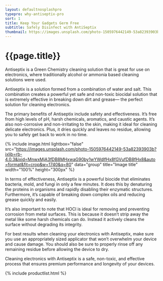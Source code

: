 ```yaml
---
layout: defaultnosplashpro
typepro: why-antiseptix-pro
sort: 1
title: Keep Your Gadgets Germ Free
subtitle: Safely Disinfect with AntiSeptix 
thumbnail: https://images.unsplash.com/photo-1505976442149-53a82393903b?ixlib=rb-4.0.3&ixid=MnwxMjA3fDB8MHxwaG90by1wYWdlfHx8fGVufDB8fHx8&auto=format&fit=crop&w=1740&q=80
---
```

# {{page.title}}

Antiseptix is a Green Chemistry cleaning solution that is great for use on electronics, where traditionally alcohol or ammonia based cleaning solutions were used. 

Antiseptix is a solution formed from a combination of water and salt. This combination creates a powerful yet safe and non-toxic biocidal solution that is extremely effective in breaking down dirt and grease— the perfect solution for cleaning electronics.

The primary benefits of Antiseptix include safety and effectiveness. It’s free from high levels of pH, harsh chemicals, aromatics, and caustic agents. It’s also non-corrosive and non-irritating to the skin, making it ideal for cleaning delicate electronics. Plus, it dries quickly and leaves no residue, allowing you to safely get back to work in no time.

{% include image.html lightbox="false" src="https://images.unsplash.com/photo-1505976442149-53a82393903b?ixlib=rb-4.0.3&ixid=MnwxMjA3fDB8MHxwaG90by1wYWdlfHx8fGVufDB8fHx8&auto=format&fit=crop&w=1740&q=80" data="group" title="Image title" width="100%" height="300px" %}

In terms of effectiveness, Antiseptix is a powerful biocide that eliminates bacteria, mold, and fungi in only a few minutes. It does this by denaturing the proteins in organisms and rapidly disabling their enzymatic structures. Furthermore, it’s capable of breaking down complex oils and reducing grease quickly and easily.

It’s also important to note that HOCl is ideal for removing and preventing corrosion from metal surfaces. This is because it doesn’t strip away the metal like some harsh chemicals can do. Instead it actively cleans the surface without degrading its integrity. 

For best results when cleaning your electronics with Antiseptix, make sure you use an appropriately sized applicator that won’t overwhelm your device and cause damage. You should also be sure to properly rinse off any remaining residue before allowing the device to dry.

Cleaning electronics with Antiseptix is a safe, non-toxic, and effective process that ensures premium performance and longevity of your devices.

{% include productlist.html %}